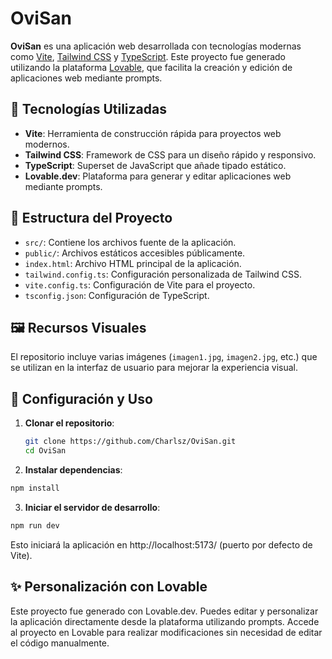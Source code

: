 # OviSan

**OviSan** es una aplicación web desarrollada con tecnologías modernas como [Vite](https://vitejs.dev/), [Tailwind CSS](https://tailwindcss.com/) y [TypeScript](https://www.typescriptlang.org/). Este proyecto fue generado utilizando la plataforma [Lovable](https://lovable.dev/), que facilita la creación y edición de aplicaciones web mediante prompts.

## 🚀 Tecnologías Utilizadas

- **Vite**: Herramienta de construcción rápida para proyectos web modernos.
- **Tailwind CSS**: Framework de CSS para un diseño rápido y responsivo.
- **TypeScript**: Superset de JavaScript que añade tipado estático.
- **Lovable.dev**: Plataforma para generar y editar aplicaciones web mediante prompts.

## 📁 Estructura del Proyecto

- `src/`: Contiene los archivos fuente de la aplicación.
- `public/`: Archivos estáticos accesibles públicamente.
- `index.html`: Archivo HTML principal de la aplicación.
- `tailwind.config.ts`: Configuración personalizada de Tailwind CSS.
- `vite.config.ts`: Configuración de Vite para el proyecto.
- `tsconfig.json`: Configuración de TypeScript.

## 🖼️ Recursos Visuales

El repositorio incluye varias imágenes (`imagen1.jpg`, `imagen2.jpg`, etc.) que se utilizan en la interfaz de usuario para mejorar la experiencia visual.

## 🔧 Configuración y Uso

1. **Clonar el repositorio**:

   ```bash
   git clone https://github.com/Charlsz/OviSan.git
   cd OviSan
   ```
2. **Instalar dependencias**:

```bash
npm install
```
3. **Iniciar el servidor de desarrollo**:

```bash
npm run dev
```
Esto iniciará la aplicación en http://localhost:5173/ (puerto por defecto de Vite).

## ✨ Personalización con Lovable

Este proyecto fue generado con Lovable.dev. Puedes editar y personalizar la aplicación directamente desde la plataforma utilizando prompts. Accede al proyecto en Lovable para realizar modificaciones sin necesidad de editar el código manualmente.
